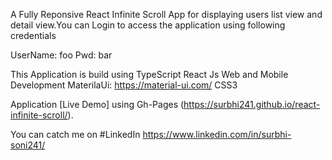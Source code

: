 A Fully Reponsive React Infinite Scroll App for displaying users list view and detail view.You can Login to access the application using following credentials

UserName: foo
Pwd: bar

This Application is build using
TypeScript
React Js Web and Mobile Development
MaterilaUi: https://material-ui.com/
CSS3

Application [Live Demo] using Gh-Pages (https://surbhi241.github.io/react-infinite-scroll/).

You can catch me on #LinkedIn https://www.linkedin.com/in/surbhi-soni241/
